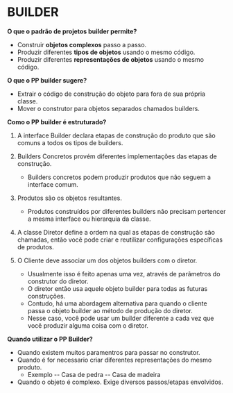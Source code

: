 # BUILDER

**O que o padrão de projetos builder permite?**
- Construir **objetos complexos** passo a passo.
- Produzir diferentes **tipos de objetos** usando o mesmo código.
- Produzir diferentes **representações de objetos** usando o mesmo código.

**O que o PP builder sugere?**
- Extrair o código de construção do objeto para fora de sua própria classe.
- Mover o construtor para objetos separados chamados builders.

**Como o PP builder é estruturado?**
1. A interface Builder declara etapas de construção do produto que são comuns a todos os tipos de builders.

1. Builders Concretos provém diferentes implementações das etapas de construção. 
	- Builders concretos podem produzir produtos que não seguem a interface comum.

1. Produtos são os objetos resultantes. 
	- Produtos construídos por diferentes builders não precisam pertencer a mesma interface ou hierarquia da classe.

1. A classe Diretor define a ordem na qual as etapas de construção são chamadas, então você pode criar e reutilizar configurações específicas de produtos.

1. O Cliente deve associar um dos objetos builders com o diretor. 
	- Usualmente isso é feito apenas uma vez, através de parâmetros do construtor do diretor. 
	- O diretor então usa aquele objeto builder para todas as futuras construções. 
	- Contudo, há uma abordagem alternativa para quando o cliente passa o objeto builder ao método de produção do diretor. 
	- Nesse caso, você pode usar um builder diferente a cada vez que você produzir alguma coisa com o diretor.
	
**Quando utilizar o PP Builder?**
- Quando existem muitos paramentros para passar no construtor.
- Quando é for necessario criar diferentes representações do mesmo produto.
	- Exemplo
		-- Casa de pedra
		-- Casa de madeira
- Quando o objeto é complexo. Exige diversos passos/etapas envolvidos.
